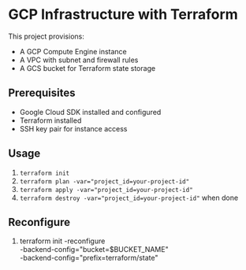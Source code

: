 # GCP Infrastructure with Terraform

This project provisions:
- A GCP Compute Engine instance
- A VPC with subnet and firewall rules
- A GCS bucket for Terraform state storage

## Prerequisites
- Google Cloud SDK installed and configured
- Terraform installed
- SSH key pair for instance access

## Usage
1. `terraform init`
2. `terraform plan -var="project_id=your-project-id"`
3. `terraform apply -var="project_id=your-project-id"`
4. `terraform destroy -var="project_id=your-project-id"` when done

## Reconfigure
1. terraform init -reconfigure \
  -backend-config="bucket=$BUCKET_NAME" \
  -backend-config="prefix=terraform/state"
